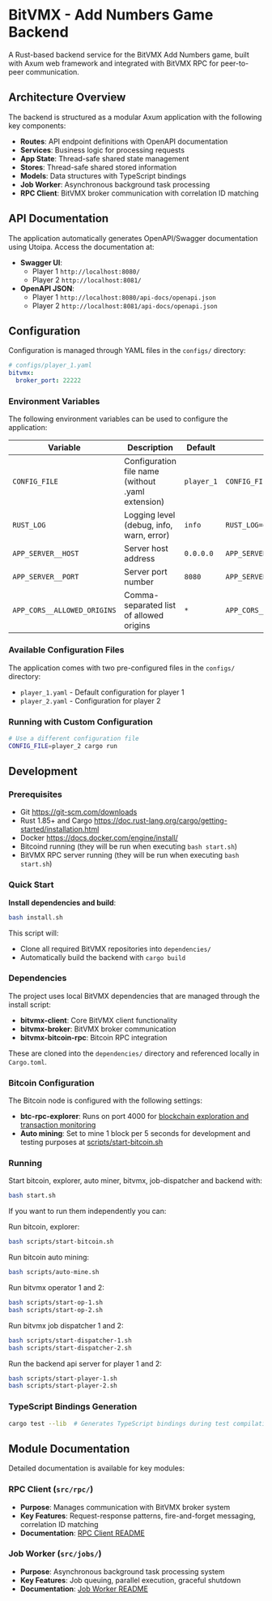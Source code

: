 # BitVMX - Add Numbers Game Backend

A Rust-based backend service for the BitVMX Add Numbers game, built with Axum web framework and integrated with BitVMX RPC for peer-to-peer communication.

## Architecture Overview

The backend is structured as a modular Axum application with the following key components:

- **Routes**: API endpoint definitions with OpenAPI documentation
- **Services**: Business logic for processing requests
- **App State**: Thread-safe shared state management
- **Stores**: Thread-safe shared stored information
- **Models**: Data structures with TypeScript bindings
- **Job Worker**: Asynchronous background task processing
- **RPC Client**: BitVMX broker communication with correlation ID matching

## API Documentation

The application automatically generates OpenAPI/Swagger documentation using Utoipa. Access the documentation at:

- **Swagger UI**:
  - Player 1 `http://localhost:8080/`
  - Player 2 `http://localhost:8081/`
- **OpenAPI JSON**:
  - Player 1 `http://localhost:8080/api-docs/openapi.json`
  - Player 2 `http://localhost:8081/api-docs/openapi.json`

## Configuration

Configuration is managed through YAML files in the `configs/` directory:

```yaml
# configs/player_1.yaml
bitvmx:
  broker_port: 22222
```

### Environment Variables

The following environment variables can be used to configure the application:

| Variable | Description | Default | Example |
|----------|-------------|---------|---------|
| `CONFIG_FILE` | Configuration file name (without .yaml extension) | `player_1` | `CONFIG_FILE=player_2` |
| `RUST_LOG` | Logging level (debug, info, warn, error) | `info` | `RUST_LOG=debug` |
| `APP_SERVER__HOST` | Server host address | `0.0.0.0` | `APP_SERVER__HOST=127.0.0.1` |
| `APP_SERVER__PORT` | Server port number | `8080` | `APP_SERVER__PORT=8080` |
| `APP_CORS__ALLOWED_ORIGINS` | Comma-separated list of allowed origins | `*` | `APP_CORS__ALLOWED_ORIGINS=http://localhost:3000,https://example.com` |

### Available Configuration Files

The application comes with two pre-configured files in the `configs/` directory:

- `player_1.yaml` - Default configuration for player 1
- `player_2.yaml` - Configuration for player 2

### Running with Custom Configuration

```bash
# Use a different configuration file
CONFIG_FILE=player_2 cargo run
```

## Development

### Prerequisites

- Git <https://git-scm.com/downloads>
- Rust 1.85+ and Cargo <https://doc.rust-lang.org/cargo/getting-started/installation.html>
- Docker <https://docs.docker.com/engine/install/>
- Bitcoind running (they will be run when executing `bash start.sh`)
- BitVMX RPC server running (they will be run when executing `bash start.sh`)


### Quick Start

**Install dependencies and build**:
   ```bash
   bash install.sh
   ```
   This script will:
   - Clone all required BitVMX repositories into `dependencies/`
   - Automatically build the backend with `cargo build`


### Dependencies

The project uses local BitVMX dependencies that are managed through the install script:

- **bitvmx-client**: Core BitVMX client functionality
- **bitvmx-broker**: BitVMX broker communication
- **bitvmx-bitcoin-rpc**: Bitcoin RPC integration

These are cloned into the `dependencies/` directory and referenced locally in `Cargo.toml`.

### Bitcoin Configuration

The Bitcoin node is configured with the following settings:

- **btc-rpc-explorer**: Runs on port 4000 for [blockchain exploration and transaction monitoring](https://github.com/janoside/btc-rpc-explorer)
- **Auto mining**: Set to mine 1 block per 5 seconds for development and testing purposes at [scripts/start-bitcoin.sh](./scripts/start-bitcoin.sh)

### Running

Start bitcoin, explorer, auto miner, bitvmx, job-dispatcher and backend with:

```bash
bash start.sh
```

If you want to run them independently you can:

Run bitcoin, explorer:

```bash
bash scripts/start-bitcoin.sh
```

Run bitcoin auto mining:

```bash
bash scripts/auto-mine.sh
```

Run bitvmx operator 1 and 2:

```bash
bash scripts/start-op-1.sh 
bash scripts/start-op-2.sh 
```

Run bitvmx job dispatcher 1 and 2:

```bash
bash scripts/start-dispatcher-1.sh 
bash scripts/start-dispatcher-2.sh 
```

Run the backend api server for player 1 and 2:

```bash
bash scripts/start-player-1.sh 
bash scripts/start-player-2.sh 
```

### TypeScript Bindings Generation

```bash
cargo test --lib  # Generates TypeScript bindings during test compilation
```

## Module Documentation

Detailed documentation is available for key modules:

### RPC Client (`src/rpc/`)

- **Purpose**: Manages communication with BitVMX broker system
- **Key Features**: Request-response patterns, fire-and-forget messaging, correlation ID matching
- **Documentation**: [RPC Client README](./src/rpc/README.md)

### Job Worker (`src/jobs/`)

- **Purpose**: Asynchronous background task processing system
- **Key Features**: Job queuing, parallel execution, graceful shutdown
- **Documentation**: [Job Worker README](./src/jobs/README.md)